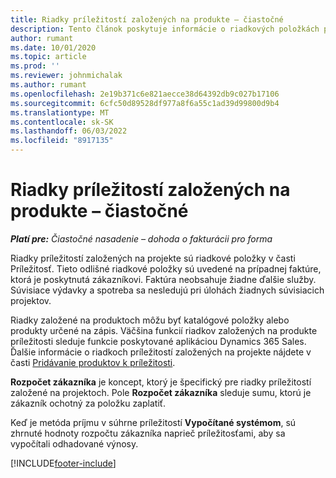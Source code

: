 ```yaml
---
title: Riadky príležitostí založených na produkte – čiastočné
description: Tento článok poskytuje informácie o riadkových položkách príležitostí založených na produkte v Project Operations.
author: rumant
ms.date: 10/01/2020
ms.topic: article
ms.prod: ''
ms.reviewer: johnmichalak
ms.author: rumant
ms.openlocfilehash: 2e19b371c6e821aecce38d64392db9c027b17106
ms.sourcegitcommit: 6cfc50d89528df977a8f6a55c1ad39d99800d9b4
ms.translationtype: MT
ms.contentlocale: sk-SK
ms.lasthandoff: 06/03/2022
ms.locfileid: "8917135"
---
```

# <a name="product-based-opportunity-lines---lite"></a>Riadky príležitostí založených na produkte – čiastočné

_**Platí pre:** Čiastočné nasadenie – dohoda o fakturácii pro forma_

Riadky príležitostí založených na projekte sú riadkové položky v časti Príležitosť. Tieto odlišné riadkové položky sú uvedené na prípadnej faktúre, ktorá je poskytnutá zákazníkovi. Faktúra neobsahuje žiadne ďalšie služby. Súvisiace výdavky a spotreba sa nesledujú pri úlohách žiadnych súvisiacich projektov.

Riadky založené na produktoch môžu byť katalógové položky alebo produkty určené na zápis. Väčšina funkcií riadkov založených na produkte príležitosti sleduje funkcie poskytované aplikáciou Dynamics 365 Sales. Ďalšie informácie o riadkoch príležitostí založených na projekte nájdete v časti [Pridávanie produktov k príležitosti](/dynamics365/sales-enterprise/add-products-opportunity).

**Rozpočet zákazníka** je koncept, ktorý je špecifický pre riadky príležitostí založené na projektoch. Pole **Rozpočet zákazníka** sleduje sumu, ktorú je zákazník ochotný za položku zaplatiť.

Keď je metóda príjmu v súhrne príležitostí **Vypočítané systémom**, sú zhrnuté hodnoty rozpočtu zákazníka naprieč príležitosťami, aby sa vypočítali odhadované výnosy. 



[!INCLUDE[footer-include](../../includes/footer-banner.md)]